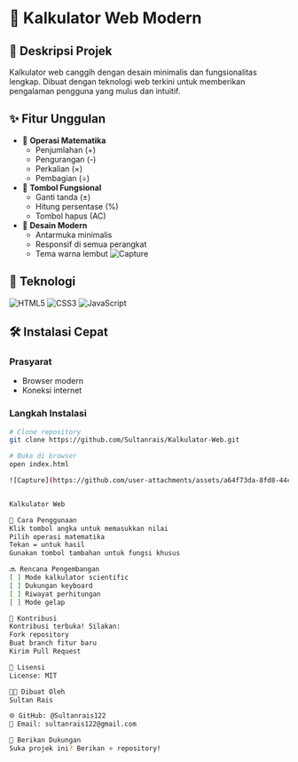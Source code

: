 # 🧮 Kalkulator Web Modern

## 🌟 Deskripsi Projek
Kalkulator web canggih dengan desain minimalis dan fungsionalitas lengkap. Dibuat dengan teknologi web terkini untuk memberikan pengalaman pengguna yang mulus dan intuitif.

## ✨ Fitur Unggulan
- 🔢 **Operasi Matematika**
  - Penjumlahan (+)
  - Pengurangan (-)
  - Perkalian (×)
  - Pembagian (÷)
- 🔧 **Tombol Fungsional**
  - Ganti tanda (±)
  - Hitung persentase (%)
  - Tombol hapus (AC)
- 🎨 **Desain Modern**
  - Antarmuka minimalis
  - Responsif di semua perangkat
  - Tema warna lembut
![Capture](https://github.com/user-attachments/assets/e3aaf2b9-d398-498b-97d1-da4ba6d87f37)

## 🚀 Teknologi
![HTML5](https://img.shields.io/badge/HTML5-E34F26?style=flat-square&logo=html5&logoColor=white)
![CSS3](https://img.shields.io/badge/CSS3-1572B6?style=flat-square&logo=css3&logoColor=white)
![JavaScript](https://img.shields.io/badge/JavaScript-F7DF1E?style=flat-square&logo=javascript&logoColor=black)

## 🛠️ Instalasi Cepat

### Prasyarat
- Browser modern
- Koneksi internet

### Langkah Instalasi
```bash
# Clone repository
git clone https://github.com/Sultanrais/Kalkulator-Web.git

# Buka di browser
open index.html

![Capture](https://github.com/user-attachments/assets/a64f73da-8fd8-44ce-a4da-1cb195f6173f)


Kalkulator Web

🤔 Cara Penggunaan
Klik tombol angka untuk memasukkan nilai
Pilih operasi matematika
Tekan = untuk hasil
Gunakan tombol tambahan untuk fungsi khusus

🔜 Rencana Pengembangan
[ ] Mode kalkulator scientific
[ ] Dukungan keyboard
[ ] Riwayat perhitungan
[ ] Mode gelap

🤝 Kontribusi
Kontribusi terbuka! Silakan:
Fork repository
Buat branch fitur baru
Kirim Pull Request

📄 Lisensi
License: MIT

👨‍💻 Dibuat Oleh
Sultan Rais

🌐 GitHub: @Sultanrais122
📧 Email: sultanrais122@gmail.com

🌟 Berikan Dukungan
Suka projek ini? Berikan ⭐ repository!

